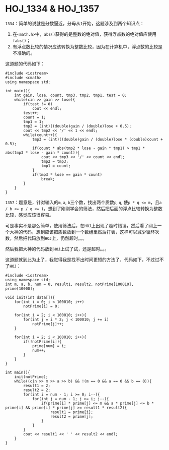 # HOJ_1334 & HOJ_1357  

```1334```：简单的说就是分数逼近，分母从```1```开始，这题涉及到两个知识点：

1. 在```<math.h>```中，```abs()```获得的是整数的绝对值，获得浮点数的绝对值应使用```fabs()```；
2. 有浮点数比较的情况应该转换为整数比较，因为在计算机中，浮点数的比较是不准确的。  

这道题的代码如下：

    #include <iostream>
    #include <cmath>
    using namespace std;

    int main(){
        int gain, lose, count, tmp3, tmp2, tmp1, test = 0;
        while(cin >> gain >> lose){
            if(test != 0)
                cout << endl;
            test++;
            count = 1;
            tmp1 = 1;
            tmp2 = (int)((double)gain / (double)lose + 0.5);
            cout << tmp2 << '/' << 1 << endl;
            while(count++){
                tmp3 = (int)((double)gain / (double)lose * (double)count + 0.5);
                if(count * abs(tmp2 * lose - gain * tmp1) > tmp1 * abs(tmp3 * lose - gain * count)){
                    cout << tmp3 << '/' << count << endl;
                    tmp2 = tmp3;
                    tmp1 = count;
                }
                if(tmp3 * lose == gain * count)
                    break;
            }
        }
    }
	
```1357```：题意是，针对输入的```m```, ```a```, ```b```三个数，找出两个质数```p```, ```q```, 使```p * q <= m```，且```a / b <= p / q <= 1```，想到了刚刚学会的筛法，然后把后面的浮点比较转换为整数比较，感觉应该很容易。  

可是事实不是那么简单，使用筛法后，在```HOJ```上出现了超时错误，然后看了网上一个大神的代码，想到应该把质数放到一个数组里然后打表，这样可以减少循环次数，然后把代码放到```HOJ```上，仍然超时。。。  

然后我把大神的代码放到```HOJ```上试了试，还是超时。。。  

这道题就到此为止了，我觉得我是找不出时间更短的方法了，代码如下，不过过不了```HOJ```：

    #include <iostream>
    using namespace std;
    int m, a, b, num = 0, result1, result2, notPrime[100010], prime[10000];

    void init(int data[]){
        for(int i = 0; i < 100010; i++)
            notPrime[i] = 0;
    
        for(int i = 2; i < 100010; i++){
            for(int j = i * 2; j < 100010; j += i)
                notPrime[j]++;
        }

        for(int i = 2; i < 100010; i++){
            if(!notPrime[i]){
                prime[num] = i;
                num++;
            }
        }
    }

    int main(){
        init(notPrime);
        while((cin >> m >> a >> b) && !(m == 0 && a == 0 && b == 0)){
            result1 = 2;
            result2 = 2;
            for(int i = num - 1; i >= 0; i--){
                for(int j = num - 1; j >= i; j--){
                    if(prime[i] * prime[j] <= m && a * prime[j] <= b * prime[i] && prime[i] * prime[j] >= result1 * result2){
                        result1 = prime[i];
                        result2 = prime[j];
                    }
                }
            }
            cout << result1 << ' ' << result2 << endl;
        }
    }
